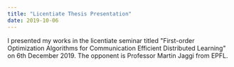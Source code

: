 ```yaml
---
title: "Licentiate Thesis Presentation"
date: 2019-10-06
---
```


I presented my works in the licentiate seminar titled "First-order Optimization Algorithms
for Communication Efficient Distributed Learning" on 6th December 2019. 
The opponent is Professor Martin Jaggi from EPFL. 
